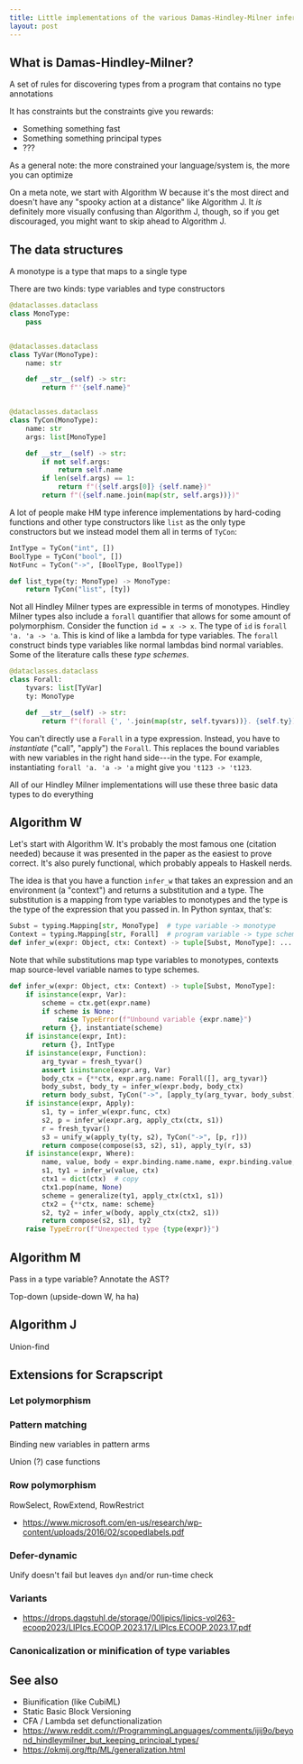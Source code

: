 ```yaml
---
title: Little implementations of the various Damas-Hindley-Milner inference algorithms
layout: post
---
```


## What is Damas-Hindley-Milner?

A set of rules for discovering types from a program that contains no type
annotations

It has constraints but the constraints give you rewards:

* Something something fast
* Something something principal types
* ???

As a general note: the more constrained your language/system is, the more you
can optimize

On a meta note, we start with Algorithm W because it's the most direct and
doesn't have any "spooky action at a distance" like Algorithm J. It *is*
definitely more visually confusing than Algorithm J, though, so if you get
discouraged, you might want to skip ahead to Algorithm J.

## The data structures

A monotype is a type that maps to a single type

There are two kinds: type variables and type constructors

```python
@dataclasses.dataclass
class MonoType:
    pass


@dataclasses.dataclass
class TyVar(MonoType):
    name: str

    def __str__(self) -> str:
        return f"'{self.name}"


@dataclasses.dataclass
class TyCon(MonoType):
    name: str
    args: list[MonoType]

    def __str__(self) -> str:
        if not self.args:
            return self.name
        if len(self.args) == 1:
            return f"({self.args[0]} {self.name})"
        return f"({self.name.join(map(str, self.args))})"
```

A lot of people make HM type inference implementations by hard-coding functions
and other type constructors like `list` as the only type constructors but we
instead model them all in terms of `TyCon`:

```python
IntType = TyCon("int", [])
BoolType = TyCon("bool", [])
NotFunc = TyCon("->", [BoolType, BoolType])

def list_type(ty: MonoType) -> MonoType:
    return TyCon("list", [ty])
```

Not all Hindley Milner types are expressible in terms of monotypes. Hindley
Milner types also include a `forall` quantifier that allows for some amount of
polymorphism. Consider the function `id = x -> x`. The type of `id` is `forall
'a. 'a -> 'a`. This is kind of like a lambda for type variables. The `forall`
construct binds type variables like normal lambdas bind normal variables. Some
of the literature calls these *type schemes*.

```python
@dataclasses.dataclass
class Forall:
    tyvars: list[TyVar]
    ty: MonoType

    def __str__(self) -> str:
        return f"(forall {', '.join(map(str, self.tyvars))}. {self.ty})"
```

You can't directly use a `Forall` in a type expression. Instead, you have to
*instantiate* ("call", "apply") the `Forall`. This replaces the bound variables
with new variables in the right hand side---in the type. For example,
instantiating `forall 'a. 'a -> 'a` might give you `'t123 -> 't123`.

All of our Hindley Milner implementations will use these three basic data types
to do everything

## Algorithm W

Let's start with Algorithm W. It's probably the most famous one (citation
needed) because it was presented in the paper as the easiest to prove correct.
It's also purely functional, which probably appeals to Haskell nerds.

The idea is that you have a function `infer_w` that takes an expression and an
environment (a "context") and returns a substitution and a type. The
substitution is a mapping from type variables to monotypes and the type is the
type of the expression that you passed in. In Python syntax, that's:

```python
Subst = typing.Mapping[str, MonoType]  # type variable -> monotype
Context = typing.Mapping[str, Forall]  # program variable -> type scheme
def infer_w(expr: Object, ctx: Context) -> tuple[Subst, MonoType]: ...
```

Note that while substitutions map type variables to monotypes,
contexts map source-level variable names to type schemes.

```python
def infer_w(expr: Object, ctx: Context) -> tuple[Subst, MonoType]:
    if isinstance(expr, Var):
        scheme = ctx.get(expr.name)
        if scheme is None:
            raise TypeError(f"Unbound variable {expr.name}")
        return {}, instantiate(scheme)
    if isinstance(expr, Int):
        return {}, IntType
    if isinstance(expr, Function):
        arg_tyvar = fresh_tyvar()
        assert isinstance(expr.arg, Var)
        body_ctx = {**ctx, expr.arg.name: Forall([], arg_tyvar)}
        body_subst, body_ty = infer_w(expr.body, body_ctx)
        return body_subst, TyCon("->", [apply_ty(arg_tyvar, body_subst), body_ty])
    if isinstance(expr, Apply):
        s1, ty = infer_w(expr.func, ctx)
        s2, p = infer_w(expr.arg, apply_ctx(ctx, s1))
        r = fresh_tyvar()
        s3 = unify_w(apply_ty(ty, s2), TyCon("->", [p, r]))
        return compose(compose(s3, s2), s1), apply_ty(r, s3)
    if isinstance(expr, Where):
        name, value, body = expr.binding.name.name, expr.binding.value, expr.body
        s1, ty1 = infer_w(value, ctx)
        ctx1 = dict(ctx)  # copy
        ctx1.pop(name, None)
        scheme = generalize(ty1, apply_ctx(ctx1, s1))
        ctx2 = {**ctx, name: scheme}
        s2, ty2 = infer_w(body, apply_ctx(ctx2, s1))
        return compose(s2, s1), ty2
    raise TypeError(f"Unexpected type {type(expr)}")
```


## Algorithm M

Pass in a type variable? Annotate the AST?

Top-down (upside-down W, ha ha)

## Algorithm J

Union-find

## Extensions for Scrapscript

### Let polymorphism

### Pattern matching

Binding new variables in pattern arms

Union (?) case functions

### Row polymorphism

RowSelect, RowExtend, RowRestrict

* https://www.microsoft.com/en-us/research/wp-content/uploads/2016/02/scopedlabels.pdf

### Defer-dynamic

Unify doesn't fail but leaves `dyn` and/or run-time check

### Variants

* https://drops.dagstuhl.de/storage/00lipics/lipics-vol263-ecoop2023/LIPIcs.ECOOP.2023.17/LIPIcs.ECOOP.2023.17.pdf

### Canonicalization or minification of type variables

## See also

* Biunification (like CubiML)
* Static Basic Block Versioning
* CFA / Lambda set defunctionalization
* https://www.reddit.com/r/ProgrammingLanguages/comments/ijij9o/beyond_hindleymilner_but_keeping_principal_types/
* https://okmij.org/ftp/ML/generalization.html
